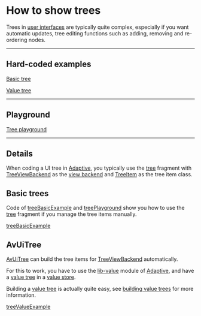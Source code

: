 # How to show trees

Trees in [user interfaces](def://) are typically quite complex, especially if you want
automatic updates, tree editing functions such as adding, removing and re-ordering nodes.

---

## Hard-coded examples

[Basic tree](actualize:///cookbook/tree/example/basic)

[Value tree](actualize:///cookbook/tree/example/value)

---

## Playground

[Tree playground](actualize:///cookbook/tree/playground)

---

## Details

When coding a UI tree in [Adaptive](def://), you typically use the [tree](fragment://)
fragment with [TreeViewBackend](class://) as the [view backend](def://) and
[TreeItem](class://) as the tree item class.

## Basic trees

Code of [treeBasicExample](function://) and [treePlayground](function://) show you
how to use the [tree](fragment://) fragment if you manage the tree items manually.

[treeBasicExample](example://)

## AvUiTree

[AvUiTree](class://) can build the tree items for [TreeViewBackend](class://) automatically.

For this to work, you have to use the [lib-value](def://) module of [Adaptive](def://),
and have a [value tree](def://) in a [value store](def://).

Building a [value tree](def://) is actually quite easy, see [building value trees](guide://)
for more information.

[treeValueExample](example://)
